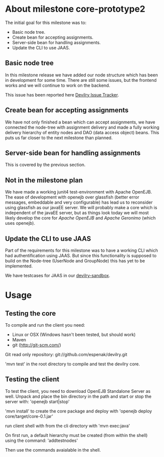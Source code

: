 About milestone core-prototype2
===============================

The initial goal for this milestone was to:

* Basic node tree.
* Create bean for accepting assignments.
* Server-side bean for handling assignments.
* Update the CLI to use JAAS.


Basic node tree
---------------

In this milestone release we have added our node structure which has been in
development for some time. There are still some issues, but the frontend 
works and we will continue to work on the backend.

This issue has been reported here [Devilry Issue Tracker][1].

[1]: http://github.com/espenak/devilry/issues#issue/1:


Create bean for accepting assignments
-------------------------------------

We have not only finished a bean which can accept assignments, we have
connected the node-tree with assignment delivery and made a fully working
delivery hierarchy of entity nodes and DAO (data access object) beans.
This puts us far closer to the next milestone than planned.


Server-side bean for handling assignments
-----------------------------------------

This is covered by the previous section.


Not in the milestone plan
-------------------------

We have made a working junit4 test-environment with Apache OpenEJB. The ease of
development with openejb over glassfish (better error messages, embeddable and
very configurable) has lead us to reconsider using glassfish as our javaEE
server. We will probably make a core which is independent of the javaEE server,
but as things look today we will most likely develop the core for *Apache
OpenEJB* and *Apache Geronimo* (which uses openejb).


Update the CLI to use JAAS
--------------------------

Part of the requirements for this milestone was to have a working CLI which
had authentification using JAAS. But since this functionality is supposed to
build on the Node-tree (UserNode and GroupNode) this has yet to be implemented.

We have testcases for JAAS in our [devilry-sandbox][2].

[2]: http://github.com/espenak/devilry-sandbox/tree/eda5253cebd0f11f0b3a1d7c282f6e3868a474c4/ejb/nodemgr-bean


Usage
=====

Testing the core
-----------------

To compile and run the client you need:

* Linux or OSX (Windows hasn't been tested, but should work)
* Maven
* git (http://git-scm.com/)



Git read only repository:
git://github.com/espenak/devilry.git


 
'mvn test' in the root directory to compile and test the devilry core.


Testing the client
-------------------

To test the client, you need to download OpenEJB Standalone Server as well. 
Unpack and place the bin directory in the path and start or stop the server with:
'openejb start|stop'

'mvn install' to create the core package and deploy with 'openejb deploy core/target/core-0.1.jar'

run client shell with from the cli directory with 'mvn exec:java'

On first run, a default hierarchy must be created (from within the shell) 
using the command:
'addtestnodes'

Then use the commands avaialable in the shell.